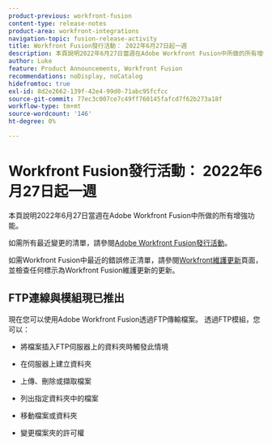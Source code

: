 ```yaml
---
product-previous: workfront-fusion
content-type: release-notes
product-area: workfront-integrations
navigation-topic: fusion-release-activity
title: Workfront Fusion發行活動： 2022年6月27日起一週
description: 本頁說明2022年6月27日當週在Adobe Workfront Fusion中所做的所有增強功能。
author: Luke
feature: Product Announcements, Workfront Fusion
recommendations: noDisplay, noCatalog
hidefromtoc: true
exl-id: 8d2e2662-139f-42e4-99d0-71abc95fcfcc
source-git-commit: 77ec3c007ce7c49ff760145fafcd7f62b273a18f
workflow-type: tm+mt
source-wordcount: '146'
ht-degree: 0%

---
```


# Workfront Fusion發行活動： 2022年6月27日起一週

本頁說明2022年6月27日當週在Adobe Workfront Fusion中所做的所有增強功能。

如需所有最近變更的清單，請參閱[Adobe Workfront Fusion發行活動](/help/workfront-fusion/fusion-product-releases/fusion-release-activity.md)。

如需Workfront Fusion中最近的錯誤修正清單，請參閱[Workfront維護更新](https://experienceleague.adobe.com/docs/workfront-known-issues/releases/current-updates.html?lang=zh-Hant)頁面，並檢查任何標示為Workfront Fusion維護更新的更新。

## FTP連線與模組現已推出

現在您可以使用Adobe Workfront Fusion透過FTP傳輸檔案。 透過FTP模組，您可以：

* 將檔案插入FTP伺服器上的資料夾時觸發此情境

* 在伺服器上建立資料夾

* 上傳、刪除或擷取檔案

* 列出指定資料夾中的檔案

* 移動檔案或資料夾

* 變更檔案夾的許可權

